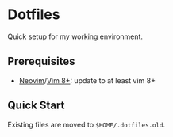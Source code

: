 # Dotfiles

Quick setup for my working environment.

## Prerequisites

- [Neovim](https://github.com/neovim/neovim)/[Vim 8+](https://github.com/vim/vim): update to at least vim 8+

## Quick Start

Existing files are moved to `$HOME/.dotfiles.old`.
